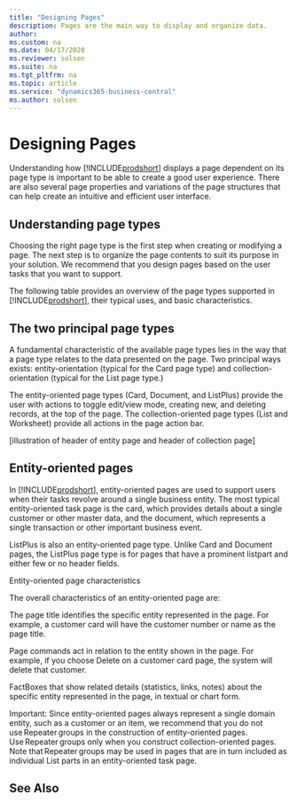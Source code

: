 ```yaml
---
title: "Designing Pages"
description: Pages are the main way to display and organize data. 
author: 
ms.custom: na
ms.date: 04/17/2020
ms.reviewer: solsen
ms.suite: na
ms.tgt_pltfrm: na
ms.topic: article
ms.service: "dynamics365-business-central"
ms.author: solsen
---
```


# Designing Pages

Understanding how [!INCLUDE[prodshort](includes/prodshort.md)] displays a page dependent on its page type is important to be able to create a good user experience. There are also several page properties and variations of the page structures that can help create an intuitive and efficient user interface.

## Understanding page types 

Choosing the right page type is the first step when creating or modifying a page. The next step is to organize the page contents to suit its purpose in your solution. We recommend that you design pages based on the user tasks that you want to support. 

The following table provides an overview of the page types supported in [!INCLUDE[prodshort](includes/prodshort.md)], their typical uses, and basic characteristics. 

<!-- page types table -->

## The two principal page types 

A fundamental characteristic of the available page types lies in the way that a page type relates to the data presented on the page. Two principal ways exists: entity-orientation (typical for the Card page type) and collection-orientation (typical for the List page type.) 

The entity-oriented page types (Card, Document, and ListPlus) provide the user with actions to toggle edit/view mode, creating new, and deleting records, at the top of the page. The collection-oriented page types (List and Worksheet) provide all actions in the page action bar. 

[illustration of header of entity page and header of collection page] 

## Entity-oriented pages 

In [!INCLUDE[prodshort](includes/prodshort.md)], entity-oriented pages are used to support users when their tasks revolve around a single business entity. The most typical entity-oriented task page is the card, which provides details about a single customer or other master data, and the document, which represents a single transaction or other important business event. 

ListPlus is also an entity-oriented page type. Unlike Card and Document pages, the ListPlus page type is for pages that have a prominent listpart and either few or no header fields.  

Entity-oriented page characteristics 

The overall characteristics of an entity-oriented page are: 

The page title identifies the specific entity represented in the page. For example, a customer card will have the customer number or name as the page title. 

Page commands act in relation to the entity shown in the page. For example, if you choose Delete on a customer card page, the system will delete that customer. 

FactBoxes that show related details (statistics, links, notes) about the specific entity represented in the page, in textual or chart form. 

Important: Since entity-oriented pages always represent a single domain entity, such as a customer or an item, we recommend that you do not use Repeater groups in the construction of entity-oriented pages. Use Repeater groups only when you construct collection-oriented pages. Note that Repeater groups may be used in pages that are in turn included as individual List parts in an entity-oriented task page. 

 


## See Also